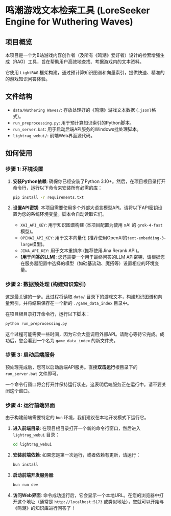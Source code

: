 # 鸣潮游戏文本检索工具 (LoreSeeker Engine for Wuthering Waves)

## 项目概览

本项目是一个为B站游戏内容创作者（及所有《鸣潮》爱好者）设计的检索增强生成（RAG）工具，旨在帮助用户高效地查找、考据游戏内的文本资料。

它使用 `LightRAG` 框架构建，通过预计算知识图谱和向量索引，提供快速、精准的的游戏知识问答体验。

## 文件结构

- `data/Wuthering Waves/`: 存放处理好的《鸣潮》游戏文本数据 (`.jsonl`格式)。
- `run_preprocessing.py`: 用于预计算知识索引的Python脚本。
- `run_server.bat`: 用于启动后端API服务的Windows批处理脚本。
- `lightrag_webui/`: 前端Web界面源代码。

## 如何使用

### 步骤 1: 环境设置

1.  **安装Python依赖**:
    确保你已经安装了Python 3.10+。然后，在项目根目录打开命令行，运行以下命令来安装所有必需的库：
    ```bash
    pip install -r requirements.txt
    ```

2.  **设置API密钥**:
    本项目需要使用多个外部大语言模型API。请将以下API密钥设置为您的系统环境变量。脚本会自动读取它们。

    - `XAI_API_KEY`: 用于知识图谱构建 (本项目配置为使用 xAI 的 `grok-4-fast` 模型)。
    - `OPENAI_API_KEY`: 用于文本向量化 (推荐使用OpenAI的`text-embedding-3-large`模型)。
    - `JINA_API_KEY`: 用于文本重排序 (推荐使用Jina Rerank API)。
    - **[用于问答的LLM]**: 您还需要一个用于最终问答的LLM API密钥，请根据您在服务器配置中选择的模型（如硅基流动、魔搭等）设置相应的环境变量。

### 步骤 2: 数据预处理 (构建知识索引)

这是最关键的一步。此过程将读取 `data/` 目录下的游戏文本，构建知识图谱和向量索引，并将结果保存在一个新的 `./game_data_index` 目录中。

在项目根目录打开命令行，运行以下脚本：

```bash
python run_preprocessing.py
```

这个过程可能需要一些时间，因为它会大量调用外部API。请耐心等待它完成。成功后，您会看到一个名为 `game_data_index` 的新文件夹。

### 步骤 3: 启动后端服务

预处理完成后，您可以启动后端API服务。直接**双击运行**根目录下的 `run_server.bat` 文件即可。

一个命令行窗口将会打开并保持运行状态，这表明后端服务正在运行中。请不要关闭这个窗口。

### 步骤 4: 运行前端界面

由于构建前端需要特定的 `bun` 环境，我们建议在本地开发模式下运行它。

1.  **进入前端目录**:
    在项目根目录打开一个新的命令行窗口，然后进入 `lightrag_webui` 目录：
    ```bash
    cd lightrag_webui
    ```

2.  **安装前端依赖**:
    如果您是第一次运行，或者依赖有更新，请运行：
    ```bash
    bun install
    ```

3.  **启动前端开发服务器**:
    ```bash
    bun run dev
    ```

4.  **访问Web界面**:
    命令成功运行后，它会显示一个本地URL。在您的浏览器中打开这个地址（通常是 `http://localhost:5173` 或类似地址），您就可以开始与《鸣潮》的知识库进行问答了！

